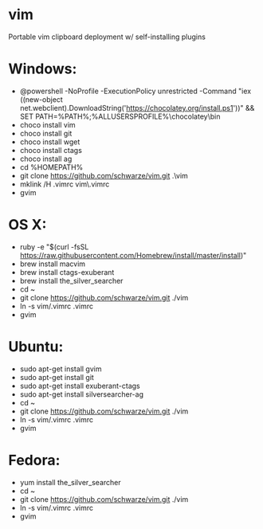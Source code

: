 vim
===
Portable vim clipboard deployment w/ self-installing plugins

Windows:
===
  - @powershell -NoProfile -ExecutionPolicy unrestricted -Command "iex ((new-object net.webclient).DownloadString('https://chocolatey.org/install.ps1'))" && SET PATH=%PATH%;%ALLUSERSPROFILE%\chocolatey\bin
  - choco install vim
  - choco install git
  - choco install wget
  - choco install ctags
  - choco install ag
  - cd %HOMEPATH%
  - git clone https://github.com/schwarze/vim.git .\vim
  - mklink /H .vimrc vim\\.vimrc
  - gvim

OS X:
===
  - ruby -e "$(curl -fsSL https://raw.githubusercontent.com/Homebrew/install/master/install)"
  - brew install macvim
  - brew install ctags-exuberant
  - brew install the_silver_searcher
  - cd ~
  - git clone https://github.com/schwarze/vim.git ./vim
  - ln -s vim/.vimrc .vimrc
  - gvim

Ubuntu:
===
  - sudo apt-get install gvim
  - sudo apt-get install git
  - sudo apt-get install exuberant-ctags
  - sudo apt-get install silversearcher-ag
  - cd ~
  - git clone https://github.com/schwarze/vim.git ./vim
  - ln -s vim/.vimrc .vimrc
  - gvim

Fedora:
===
  - yum install the_silver_searcher
  - cd ~
  - git clone https://github.com/schwarze/vim.git ./vim
  - ln -s vim/.vimrc .vimrc
  - gvim

